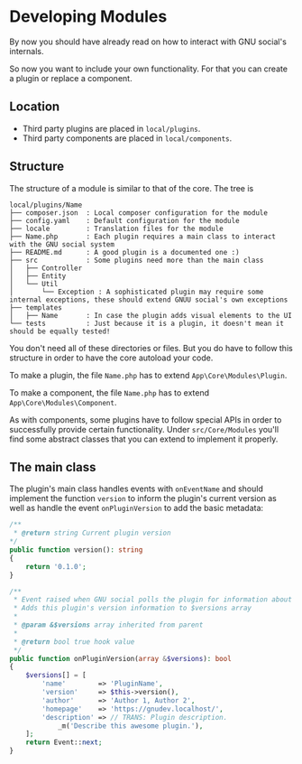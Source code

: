 # Developing Modules
By now you should have already read on how to interact with GNU social's internals.

So now you want to include your own functionality. For that you can create a plugin or
replace a component.

## Location

* Third party plugins are placed in `local/plugins`.
* Third party components are placed in `local/components`.

## Structure

The structure of a module is similar to that of the core. The tree is

```
local/plugins/Name
├── composer.json  : Local composer configuration for the module
├── config.yaml    : Default configuration for the module
├── locale         : Translation files for the module
├── Name.php       : Each plugin requires a main class to interact with the GNU social system
├── README.md      : A good plugin is a documented one :)
├── src            : Some plugins need more than the main class
│   ├── Controller
│   ├── Entity
│   └── Util
│       └── Exception : A sophisticated plugin may require some internal exceptions, these should extend GNUU social's own exceptions
├── templates
│   ├── Name       : In case the plugin adds visual elements to the UI
└── tests          : Just because it is a plugin, it doesn't mean it should be equally tested!
```

You don't need all of these directories or files. But you do have to follow this
structure in order to have the core autoload your code.

To make a plugin, the file `Name.php` has to extend `App\Core\Modules\Plugin`.

To make a component, the file `Name.php` has to extend `App\Core\Modules\Component`.

As with components, some plugins have to follow special APIs in order to successfully
provide certain functionality. Under `src/Core/Modules` you'll find some abstract
classes that you can extend to implement it properly.

## The main class

The plugin's main class handles events with `onEventName` and should implement the
function `version` to inform the plugin's current version as well as handle the event
`onPluginVersion` to add the basic metadata:

```php
/**
 * @return string Current plugin version
*/
public function version(): string
{
    return '0.1.0';
}

/**
 * Event raised when GNU social polls the plugin for information about it.
 * Adds this plugin's version information to $versions array
 *
 * @param &$versions array inherited from parent
 *
 * @return bool true hook value
 */
public function onPluginVersion(array &$versions): bool
{
    $versions[] = [
        'name'        => 'PluginName',
        'version'     => $this->version(),
        'author'      => 'Author 1, Author 2',
        'homepage'    => 'https://gnudev.localhost/',
        'description' => // TRANS: Plugin description.
            _m('Describe this awesome plugin.'),
    ];
    return Event::next;
}
```